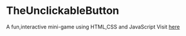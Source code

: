 # TheUnclickableButton
A fun,interactive mini-game using HTML,CSS and JavaScript
Visit <a href="https://cantclickme.vercel.app">here</a>
